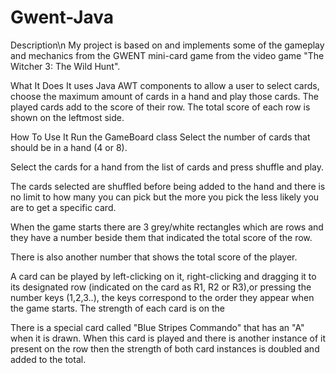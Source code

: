 # Gwent-Java
Description\n
My project is based on and implements some of the gameplay and mechanics from the GWENT mini-card game from the video game "The Witcher 3: The Wild
Hunt". 

What It Does
It uses Java AWT components to allow a user to select cards, choose the maximum amount of cards in a hand and play those cards. 
The played cards add to the score of their row. The total score of each row is shown on the leftmost side.

How To Use It
Run the GameBoard class
Select the number of cards that should be in a hand (4 or 8).

Select the cards for a hand from the list of cards and press shuffle and play.

The cards selected are shuffled before being added to the hand and there is no limit to how many you can pick
but the more you pick the less likely you are to get a specific card.

When the game starts there are 3 grey/white rectangles which are rows and they have a number beside them that indicated the total score of the row. 

There is also another number that shows the total score of the player.

A card can be played by left-clicking on it, right-clicking and dragging it to its designated row (indicated on the card as R1, R2 or R3),or
pressing the number keys (1,2,3..), the keys correspond to the order they appear when the game starts. The strength of each card is on the 

There is a special card called "Blue Stripes Commando" that has an "A" when it is drawn. When this card is played and there is another instance of it present
on the row then the strength of both card instances is doubled and added to the total. 

